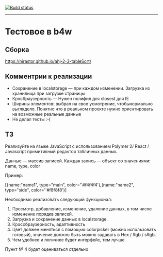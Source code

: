 [![Build status](https://ci.appveyor.com/api/projects/status/qb53jaghf7sj15nk?svg=true)](https://ci.appveyor.com/project/nirastor/ahj-2-3-tablesort)
***

# Тестовое в b4w

## Сборка  
https://nirastor.github.io/ahj-2-3-tableSort/

## Комментрии к реализации
- Сохранение в localstorage — при каждом изменении. Загрузка из хранилища при загрузке страницы
- Кросбраузерность — Нужен полифил для closest для IE
- Ширины элементов: выбрал на свое усмотрение, чтобынормально выглядело. Понятно что в реальном проекте нужно ориентировать на возможные реальные данные
- Не делал тесты :-(

## ТЗ
Реализуйте на языке JavaScript с использованием Polymer 2/ React / Javascript примитивный редактор табличных данных. 

Данные — массив записей. Каждая запись — объект со значениями: name, type, color

Пример:

[{name:"name1", type="main", color=''#f4f4f4'},{name:"name2", type="side", color=''#f8f8f8'}]

Необходимо реализовать следующий функционал:

1. Просмотр, добавление, изменение, удаление данных, в том числе изменение порядка записей.
1. Загрузка и сохранение данных в localstorage.
1. Кроссбраузерность, адаптивность
1. Цвет должен меняться с помощью colorpicker (можно использовать готовый), значение должно быть можно задавать в Hex / Rgb / sRgb.
1. Чем удобнее и логичнее будет интерфейс, тем лучше

Пункт № 4 будет оцениваться отдельно
